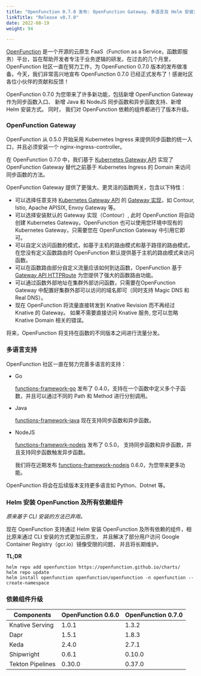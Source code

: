 ```yaml
---
title: "OpenFunction 0.7.0 发布: OpenFunction Gateway、多语言及 Helm 安装支持"
linkTitle: "Release v0.7.0"
date: 2022-08-19
weight: 94

---
```

[OpenFunction](https://github.com/OpenFunction/OpenFunction) 是一个开源的云原生 FaaS（Function as a
Service，函数即服务）平台，旨在帮助开发者专注于业务逻辑的研发。在过去的几个月里，OpenFunction 社区一直在努力工作，为 OpenFunction 0.7.0 版本的发布做准备。今天，我们非常高兴地宣布
OpenFunction 0.7.0 已经正式发布了！感谢社区各位小伙伴的贡献和反馈！

OpenFunction 0.7.0 为您带来了许多新功能，包括新增 OpenFunction Gateway 作为同步函数入口、 新增 Java 和 NodeJS 同步函数和异步函数支持、新增 Helm 安装方式。
同时， 我们对 OpenFunction 依赖的组件都进行了版本升级。

### OpenFunction Gateway

OpenFunction 从 0.5.0 开始采用 Kubernetes Ingress 来提供同步函数的统一入口，并且必须安装一个 nginx-ingress-controller。

在 OpenFunction 0.7.0 中，我们基于 [Kubernetes Gateway API](https://gateway-api.sigs.k8s.io/) 实现了 OpenFunction Gateway 替代之前基于
Kubernetes Ingress 的 Domain 来访问同步函数的方法。

OpenFunction Gateway 提供了更强大、更灵活的函数网关，包含以下特性：

- 可以选择任意支持 [Kubernetes Gateway API](https://gateway-api.sigs.k8s.io/) 的 [Gateway 实现](https://gteaway-api.sigs.k8s.io/implementations/)，如 Contour, Istio, Apache APISIX, Envoy Gateway 等。
- 可以选择安装默认的 Gateway 实现（Contour）, 此时 OpenFunction 将自动创建 Kubernetes Gateway。OpenFunction 也可以使用您环境中现有的 Kubernetes Gateway，只需要您在 OpenFunction Gateway 中引用它即可。
- 可以自定义访问函数的模式，如基于主机的路由模式和基于路径的路由模式，在您没有定义函数路由时 OpenFunction 默认提供基于主机的路由模式来访问函数。
- 可以在函数路由部分自定义流量应该如何到达函数，OpenFunction 基于 [Gateway API HTTPRoute](https://gateway-api.sigs.k8s.io/api-types/httproute/) 为您提供了强大的函数路由功能。
- 可以通过函数外部地址在集群外部访问函数，只需要在OpenFunction Gateway 中配置好集群外部可以访问的域名即可（同时支持 Magic DNS 和 Real DNS）。
- 现在 OpenFunction 将流量直接转发到 Knative Revision 而不再经过 Knative 的 Gateway。 如果不需要直接访问 Knative 服务, 您可以忽略 Knative Domain 相关的错误。

将来，OpenFunction 将支持在函数的不同版本之间进行流量分发。

### 多语言支持
OpenFunction 社区一直在努力完善多语言的支持：
- Go

  [functions-framework-go](https://github.com/OpenFunction/functions-framework-go) 发布了 0.4.0，支持在一个函数中定义多个子函数，并且可以通过不同的 Path 和 Method 进行分别调用。

- Java
  
  [functions-framework-java](https://github.com/OpenFunction/functions-framework-java) 现在支持同步函数和异步函数。

- NodeJS

  [functions-framework-nodejs](https://github.com/OpenFunction/functions-framework-nodejs) 发布了 0.5.0， 支持同步函数和异步函数，并且支持同步函数触发异步函数。

  我们将在近期发布 [functions-framework-nodejs](https://github.com/OpenFunction/functions-framework-nodejs) 0.6.0，为您带来更多功能。

OpenFunction 将会在后续版本支持更多语言如 Python、Dotnet 等。

### Helm 安装 OpenFunction 及所有依赖组件

_原来基于 CLI 安装的方法已弃用。_

现在 OpenFunction 支持通过 Helm 安装 OpenFunction 及所有依赖的组件，相比原来通过 CLI 安装的方式更加云原生， 并且解决了部分用户访问 Google Container Registry（gcr.io）镜像受限的问题， 并且将长期维护。

**TL;DR**
```
helm repo add openfunction https://openfunction.github.io/charts/
helm repo update
helm install openfunction openfunction/openfunction -n openfunction --create-namespace
```

### 依赖组件升级

| Components             | OpenFunction 0.6.0 | OpenFunction 0.7.0 |
| ---------------------- |--------------------|--------------------|
| Knative Serving        | 1.0.1              | 1.3.2              |
| Dapr                   | 1.5.1              | 1.8.3              |
| Keda                   | 2.4.0              | 2.7.1              |
| Shipwright             | 0.6.1              | 0.10.0             |
| Tekton Pipelines       | 0.30.0             | 0.37.0             |
